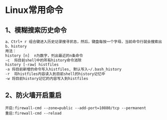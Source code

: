 # Linux常用命令

## 1、模糊搜索历史命令

```tex
a、Ctrl+ r 组合键进入历史记录搜寻状态，然后，键盘每按一个字母，当前命令行就会搜索出命令历史记录．
b、history
用法：
history [n]  n为数字，列出最近的n条命令
-c  将目前shell中的所有history命令消除
history [-raw] histfiles
-a 将目前新增的命令写入histfiles, 默认写入~/.bash_history
-r  将histfiles内容读入到目前shell的history记忆中
-w 将目前history记忆的内容写入到histfiles
```

## 2、防火墙开启重启

```properties
开启:firewall-cmd --zone=public --add-port=10880/tcp --permanent
重启:firewall-cmd --reload
```

